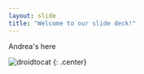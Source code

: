 ```yaml
---
layout: slide
title: "Welcome to our slide deck!"
---
```


Andrea's here

![droidtocat](https://octodex.github.com/images/droidtocat.png)
{: .center}
